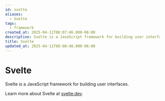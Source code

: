 ```yaml
---
id: svelte
aliases:
  - Svelte
tags:
  - framework
created_at: 2025-04-11T08:07:46.000-06:00
description: Svelte is a JavaScript framework for building user interfaces.
title: Svelte
updated_at: 2025-04-11T08:08:48.000-06:00
---
```


# Svelte

Svelte is a JavaScript framework for building user interfaces.

Learn more about Svelte at [svelte.dev](https://svelte.dev/).
